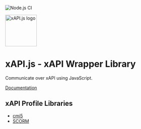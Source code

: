 ![Node.js CI](https://github.com/xapijs/xapi/workflows/Node.js%20CI/badge.svg)

<img width="100" src="https://avatars3.githubusercontent.com/u/65084607?s=200&v=4" alt="xAPI.js logo">

# xAPI.js - xAPI Wrapper Library

Communicate over xAPI using JavaScript.

[Documentation](https://www.xapijs.dev)

## xAPI Profile Libraries

- [cmi5](https://www.xapijs.dev/cmi5-profile-library)
- [SCORM](https://www.xapijs.dev/scorm-profile-library)

